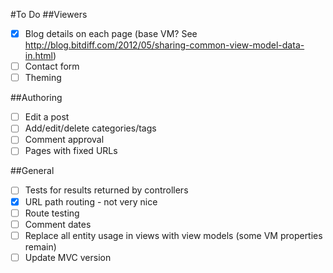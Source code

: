 #To Do
##Viewers
- [x] Blog details on each page (base VM? See http://blog.bitdiff.com/2012/05/sharing-common-view-model-data-in.html)
- [ ] Contact form
- [ ] Theming

##Authoring
- [ ] Edit a post
- [ ] Add/edit/delete categories/tags
- [ ] Comment approval
- [ ] Pages with fixed URLs

##General
- [ ] Tests for results returned by controllers
- [x] URL path routing - not very nice
- [ ] Route testing
- [ ] Comment dates
- [ ] Replace all entity usage in views with view models (some VM properties remain)
- [ ] Update MVC version